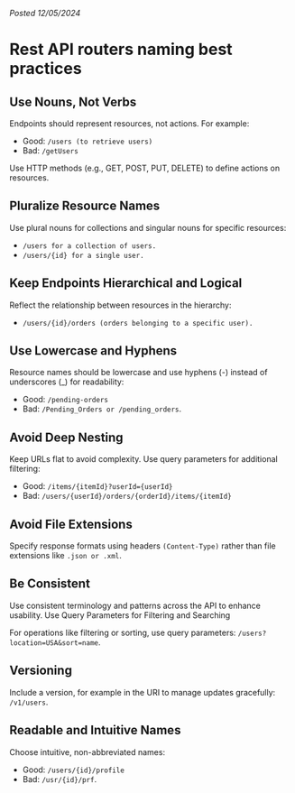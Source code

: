 *Posted 12/05/2024*

# Rest API routers naming best practices

## Use Nouns, Not Verbs

Endpoints should represent resources, not actions. 
For example:
* Good: `/users (to retrieve users)`
* Bad: `/getUsers`

Use HTTP methods (e.g., GET, POST, PUT, DELETE) to define actions on resources.

## Pluralize Resource Names

Use plural nouns for collections and singular nouns for specific resources:
* `/users for a collection of users.`
* `/users/{id} for a single user.`

## Keep Endpoints Hierarchical and Logical

Reflect the relationship between resources in the hierarchy:
* `/users/{id}/orders (orders belonging to a specific user).`

## Use Lowercase and Hyphens

Resource names should be lowercase and use hyphens (-) instead of underscores (_) for readability:
* Good: `/pending-orders`
* Bad: `/Pending_Orders or /pending_orders`.

## Avoid Deep Nesting

Keep URLs flat to avoid complexity. Use query parameters for additional filtering:
* Good: `/items/{itemId}?userId={userId}`
* Bad: `/users/{userId}/orders/{orderId}/items/{itemId}`

## Avoid File Extensions

Specify response formats using headers `(Content-Type)` rather than file extensions like `.json or .xml`.

## Be Consistent

Use consistent terminology and patterns across the API to enhance usability.
Use Query Parameters for Filtering and Searching

For operations like filtering or sorting, use query parameters:
`/users?location=USA&sort=name`.

## Versioning

Include a version, for example in the URI to manage updates gracefully:
`/v1/users`.

## Readable and Intuitive Names

Choose intuitive, non-abbreviated names:
* Good: `/users/{id}/profile`
* Bad: `/usr/{id}/prf`.